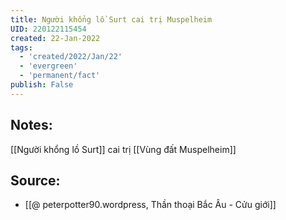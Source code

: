 ```yaml
---
title: Người khổng lồ Surt cai trị Muspelheim
UID: 220122115454
created: 22-Jan-2022
tags:
  - 'created/2022/Jan/22'
  - 'evergreen'
  - 'permanent/fact'
publish: False
---
```

## Notes:
[[Người khổng lồ Surt]] cai trị [[Vùng đất Muspelheim]]

## Source:
- [[@ peterpotter90.wordpress, Thần thoại Bắc Âu - Cửu giới]]


